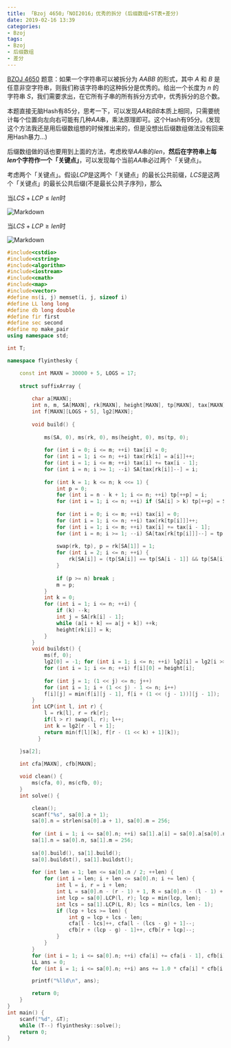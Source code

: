 ```yaml
---
title: 「Bzoj 4650」「NOI2016」优秀的拆分 (后缀数组+ST表+差分)
date: 2019-02-16 13:39
categories:
- Bzoj
tags:
- Bzoj
- 后缀数组
- 差分
---
```

[BZOJ 4650](http://www.lydsy.com/JudgeOnline/problem.php?id=4650)
题意：如果一个字符串可以被拆分为 $AABB$ 的形式，其中 $A$ 和 $B$ 是任意非空字符串，则我们称该字符串的这种拆分是优秀的。给出一个长度为 $n$ 的字符串 $S$，我们需要求出，在它所有子串的所有拆分方式中，优秀拆分的总个数。

本题直接无脑Hash有85分，思考一下，可以发现$AA$和$BB$本质上相同，只需要统计每个位置向左向右可能有几种$AA$串，乘法原理即可。这个Hash有95分。(发现这个方法我还是用后缀数组想的时候推出来的，但是没想出后缀数组做法没有回来用Hash暴力...)

后缀数组做的话也要用到上面的方法，考虑枚举$AA$串的$len$，**然后在字符串上每$len$个字符作一个「关键点」**，可以发现每个当前$AA$串必过两个「关键点」。

考虑两个「关键点」。假设$LCP$是这两个「关键点」的最长公共前缀，$LCS$是这两个「关键点」的最长公共后缀(不是最长公共子序列)，那么

当$LCS+LCP \leq len$时

![Markdown](..\pics\杂图\bzoj4650-1.png)

当$LCS+LCP \geq len$时

![Markdown](..\pics\杂图\bzoj4650-2.png)

<!-- more -->

```c++
#include<cstdio> 
#include<cstring>
#include<algorithm>
#include<iostream>
#include<cmath>
#include<map>
#include<vector>
#define ms(i, j) memset(i, j, sizeof i)
#define LL long long
#define db long double
#define fir first
#define sec second
#define mp make_pair
using namespace std;

int T;

namespace flyinthesky {

	const int MAXN = 30000 + 5, LOGS = 17;
	
	struct suffixArray {
		
		char a[MAXN];
		int n, m, SA[MAXN], rk[MAXN], height[MAXN], tp[MAXN], tax[MAXN];
		int f[MAXN][LOGS + 5], lg2[MAXN];
		
		void build() {
			
			ms(SA, 0), ms(rk, 0), ms(height, 0), ms(tp, 0);
			
			for (int i = 0; i <= m; ++i) tax[i] = 0;
			for (int i = 1; i <= n; ++i) tax[rk[i] = a[i]]++;
			for (int i = 1; i <= m; ++i) tax[i] += tax[i - 1];
			for (int i = n; i >= 1; --i) SA[tax[rk[i]]--] = i;
			
			for (int k = 1; k <= n; k <<= 1) {
				int p = 0;
				for (int i = n - k + 1; i <= n; ++i) tp[++p] = i;
				for (int i = 1; i <= n; ++i) if (SA[i] > k) tp[++p] = SA[i] - k;
				
				for (int i = 0; i <= m; ++i) tax[i] = 0;
				for (int i = 1; i <= n; ++i) tax[rk[tp[i]]]++;
				for (int i = 1; i <= m; ++i) tax[i] += tax[i - 1];
				for (int i = n; i >= 1; --i) SA[tax[rk[tp[i]]]--] = tp[i];
				
				swap(rk, tp), p = rk[SA[1]] = 1;
				for (int i = 2; i <= n; ++i) {
					rk[SA[i]] = (tp[SA[i]] == tp[SA[i - 1]] && tp[SA[i] + k] == tp[SA[i - 1] + k]) ? p : ++p;
				}
				
				if (p >= n) break ;
				m = p;
			}
			int k = 0;
			for (int i = 1; i <= n; ++i) {
				if (k) --k;
				int j = SA[rk[i] - 1];
				while (a[i + k] == a[j + k]) ++k;
				height[rk[i]] = k;
			}
		}
		void buildst() {
			ms(f, 0);
			lg2[0] = -1; for (int i = 1; i <= n; ++i) lg2[i] = lg2[i >> 1] + 1; lg2[0] = 0;
			for (int i = 1; i <= n; ++i) f[i][0] = height[i];
			
			for (int j = 1; (1 << j) <= n; j++)
			for (int i = 1; i + (1 << j) - 1 <= n; i++)
			f[i][j] = min(f[i][j - 1], f[i + (1 << (j - 1))][j - 1]);
		}
		int LCP(int l, int r) {
		    l = rk[l], r = rk[r];
		    if(l > r) swap(l, r); l++; 
		    int k = lg2[r - l + 1]; 
		    return min(f[l][k], f[r - (1 << k) + 1][k]); 
		  }
		
	}sa[2];

	int cfa[MAXN], cfb[MAXN];

    void clean() {
    	ms(cfa, 0), ms(cfb, 0);
    }
    int solve() {

    	clean();
    	scanf("%s", sa[0].a + 1);
    	sa[0].n = strlen(sa[0].a + 1), sa[0].m = 256;
    	
    	for (int i = 1; i <= sa[0].n; ++i) sa[1].a[i] = sa[0].a[sa[0].n - i + 1];
    	sa[1].n = sa[0].n, sa[1].m = 256;
    	
    	sa[0].build(), sa[1].build();
    	sa[0].buildst(), sa[1].buildst();
    	
    	for (int len = 1; len <= sa[0].n / 2; ++len) {
    		for (int i = len; i + len <= sa[0].n; i += len) {
    			int l = i, r = i + len; 
		        int L = sa[0].n - (r - 1) + 1, R = sa[0].n - (l - 1) + 1;
		        int lcp = sa[0].LCP(l, r); lcp = min(lcp, len);
		        int lcs = sa[1].LCP(L, R); lcs = min(lcs, len - 1);
    			if (lcp + lcs >= len) {
    				int g = lcp + lcs - len;
    				cfa[l - lcs]++, cfa[l - (lcs - g) + 1]--;
    				cfb[r + (lcp - g) - 1]++, cfb[r + lcp]--;
				}
			}
		}
		for (int i = 1; i <= sa[0].n; ++i) cfa[i] += cfa[i - 1], cfb[i] += cfb[i - 1];
		LL ans = 0;
		for (int i = 1; i <= sa[0].n; ++i) ans += 1.0 * cfa[i] * cfb[i - 1];

		printf("%lld\n", ans);

        return 0;
    }
}
int main() {
	scanf("%d", &T);
    while (T--) flyinthesky::solve();
    return 0;
}
```